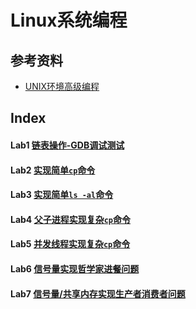 # Linux系统编程

## 参考资料

* [UNIX环境高级编程](https://book.douban.com/subject/1788421/)

### 

## Index

#### Lab1 [链表操作-GDB调试测试](../src/Pthread/lab1/Node.c)
#### Lab2 [实现简单`cp`命令](../src/Pthread/lab2/myCP.c)
#### Lab3 [实现简单`ls -al`命令](../src/Pthread/lab3/myLS.c)
#### Lab4 [父子进程实现复杂`cp`命令](../src/Pthread/lab4/myLS.c)
#### Lab5 [并发线程实现复杂`cp`命令](../src/Pthread/lab5/main.c)
#### Lab6 [信号量实现**哲学家进餐问题**](../src/Pthread/lab6/philosopher.c)
#### Lab7 [信号量/共享内存实现**生产者消费者问题**](../src/Pthread/lab7/producerAndconsumer.c)

